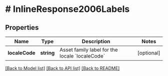 # # InlineResponse2006Labels

## Properties

Name | Type | Description | Notes
------------ | ------------- | ------------- | -------------
**localeCode** | **string** | Asset family label for the locale &#x60;localeCode&#x60; | [optional]

[[Back to Model list]](../../README.md#models) [[Back to API list]](../../README.md#endpoints) [[Back to README]](../../README.md)
